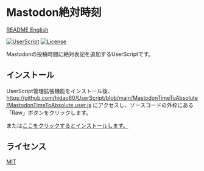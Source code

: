 # Mastodon絶対時刻

[README English](./README.md)

[![UserScript](https://img.shields.io/badge/Framework-UserScript-blue.svg)](https://en.wikipedia.org/wiki/Userscript)
[![License](https://img.shields.io/github/license/hidao80/UserScript)](/LICENSE)

Mastodonの投稿時間に絶対表記を追加するUserScriptです。 

## インストール

UserScript管理拡張機能をインストール後、https://github.com/hidao80/UserScript/blob/main/MastodonTimeToAbsolute/MastodonTimeToAbsolute.user.js にアクセスし、ソースコードの外枠にある「Raw」ボタンをクリックします。

または[ここをクリックするとインストールします。](https://github.com/hidao80/UserScript/raw/main/MastodonTimeToAbsolute/MastodonTimeToAbsolute.user.js)

## ライセンス

[MIT](/LICENSE)
